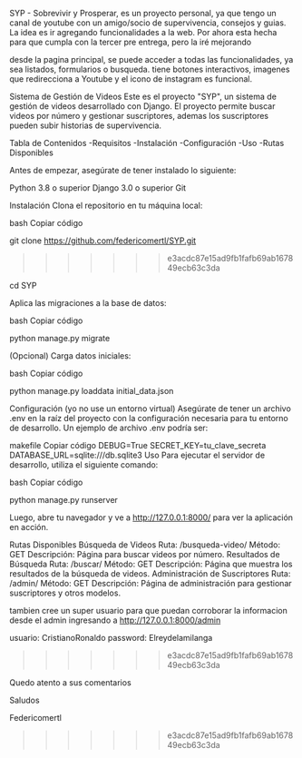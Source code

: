 
SYP - Sobrevivir y Prosperar, es un proyecto personal, ya que tengo un canal de youtube con un amigo/socio de supervivencia, consejos y guias. La idea es ir agregando funcionalidades a la web. 
Por ahora esta hecha para que cumpla con la tercer pre entrega, pero la iré mejorando

desde la pagina principal, se puede acceder a todas las funcionalidades, ya sea listados, formularios o busqueda. tiene botones interactivos, imagenes que redirecciona a Youtube y el icono de instagram es funcional.

Sistema de Gestión de Videos
Este es el proyecto "SYP", un sistema de gestión de videos desarrollado con Django. El proyecto permite buscar videos por número y gestionar suscriptores, ademas los suscriptores pueden subir historias de supervivencia.

Tabla de Contenidos
-Requisitos
-Instalación
-Configuración
-Uso
-Rutas Disponibles

Antes de empezar, asegúrate de tener instalado lo siguiente:

Python 3.8 o superior
Django 3.0 o superior
Git

Instalación
Clona el repositorio en tu máquina local:

bash
Copiar código

   git clone https://github.com/federicomertl/SYP.git
>>>>>>> e3acdc87e15ad9fb1fafb69ab167849ecb63c3da

cd SYP

Aplica las migraciones a la base de datos:

bash
Copiar código

  python manage.py migrate

(Opcional) Carga datos iniciales:

bash
Copiar código

  python manage.py loaddata initial_data.json

Configuración (yo no use un entorno virtual)
Asegúrate de tener un archivo .env en la raíz del proyecto con la configuración necesaria para tu entorno de desarrollo. Un ejemplo de archivo .env podría ser:

makefile
Copiar código
DEBUG=True
SECRET_KEY=tu_clave_secreta
DATABASE_URL=sqlite:///db.sqlite3
Uso
Para ejecutar el servidor de desarrollo, utiliza el siguiente comando:

bash
Copiar código

  python manage.py runserver

Luego, abre tu navegador y ve a http://127.0.0.1:8000/ para ver la aplicación en acción.

Rutas Disponibles
Búsqueda de Videos
Ruta: /busqueda-video/
Método: GET
Descripción: Página para buscar videos por número.
Resultados de Búsqueda
Ruta: /buscar/
Método: GET
Descripción: Página que muestra los resultados de la búsqueda de videos.
Administración de Suscriptores
Ruta: /admin/
Método: GET
Descripción: Página de administración para gestionar suscriptores y otros modelos.

tambien cree un super usuario para que puedan corroborar la informacion desde el admin ingresando a
http://127.0.0.1:8000/admin

usuario: CristianoRonaldo
password: Elreydelamilanga
>>>>>>> e3acdc87e15ad9fb1fafb69ab167849ecb63c3da

Quedo atento a sus comentarios

Saludos

Federicomertl
>>>>>>> e3acdc87e15ad9fb1fafb69ab167849ecb63c3da
